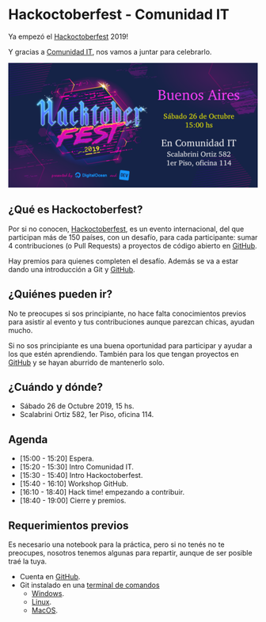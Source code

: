 # Hackoctoberfest - Comunidad IT

Ya empezó el [Hackoctoberfest](https://hacktoberfest.digitalocean.com/) 2019!

Y gracias a [Comunidad IT](http://www.comunidadit.org/), nos vamos a juntar para celebrarlo.

![banner hackoctoberfest](/recursos/banner.png)

## ¿Qué es Hackoctoberfest?

Por si no conocen, [Hackoctoberfest](https://hacktoberfest.digitalocean.com/), es un evento internacional, del que participan más de 150 países, con un desafío, para cada participante: sumar 4 contribuciones (o Pull Requests) a proyectos de código abierto en [GitHub](http://github.com).

Hay premios para quienes completen el desafío. Además se va a estar dando una introducción a Git y [GitHub](http://github.com).

## ¿Quiénes pueden ir?

No te preocupes si sos principiante, no hace falta conocimientos previos para asistir al evento y tus contribuciones aunque parezcan chicas, ayudan mucho.

Si no sos principiante es una buena oportunidad para participar y ayudar a los que estén aprendiendo. También para los que tengan proyectos en [GitHub](http://github.com) y se hayan aburrido de mantenerlo solo.

## ¿Cuándo y dónde?

 - Sábado 26 de Octubre 2019, 15 hs.
 - Scalabrini Ortiz 582, 1er Piso, oficina 114.

## Agenda

- [15:00 - 15:20] Espera.
- [15:20 - 15:30] Intro Comunidad IT.
- [15:30 - 15:40] Intro Hackoctoberfest.
- [15:40 - 16:10] Workshop GitHub.
- [16:10 - 18:40] Hack time! empezando a contribuir.
- [18:40 - 19:00] Cierre y premios.

## Requerimientos previos

Es necesario una notebook para la práctica, pero si no tenés no te preocupes, nosotros tenemos algunas para repartir, aunque de ser posible traé la tuya.

- Cuenta en [GitHub](http://github.com).
- Git instalado en una [terminal de comandos]()
  - [Windows](https://gitforwindows.org/).
  - [Linux](https://git-scm.com/download/linux).
  - [MacOS](https://git-scm.com/download/mac).
